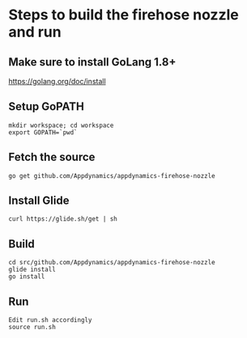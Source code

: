 
# Steps to build the firehose nozzle and run



## Make sure to install GoLang 1.8+

https://golang.org/doc/install


## Setup GoPATH


```
mkdir workspace; cd workspace
export GOPATH=`pwd`

```

## Fetch the source

```
go get github.com/Appdynamics/appdynamics-firehose-nozzle
```


## Install Glide

```
curl https://glide.sh/get | sh
```

## Build

```
cd src/github.com/Appdynamics/appdynamics-firehose-nozzle
glide install
go install
```

## Run


```
Edit run.sh accordingly
source run.sh
```


